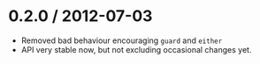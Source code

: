 0.2.0 / 2012-07-03
==================
  * Removed bad behaviour encouraging `guard` and `either`
  * API very stable now, but not excluding occasional changes yet.

